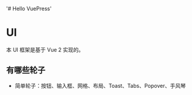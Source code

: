 '# Hello VuePress' 


# UI

本 UI 框架是基于 Vue 2 实现的。

## 有哪些轮子
* 简单轮子：按钮、输入框、网格、布局、Toast、Tabs、Popover、手风琴

